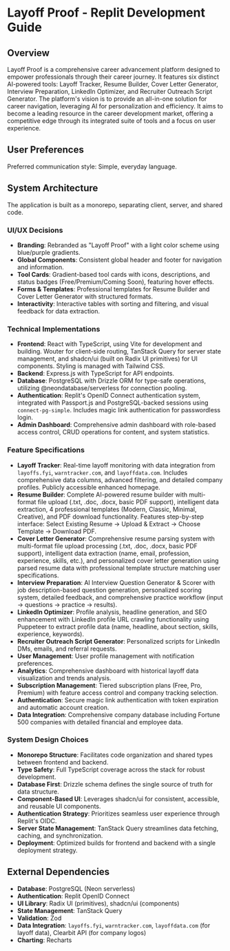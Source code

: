 # Layoff Proof - Replit Development Guide

## Overview

Layoff Proof is a comprehensive career advancement platform designed to empower professionals through their career journey. It features six distinct AI-powered tools: Layoff Tracker, Resume Builder, Cover Letter Generator, Interview Preparation, LinkedIn Optimizer, and Recruiter Outreach Script Generator. The platform's vision is to provide an all-in-one solution for career navigation, leveraging AI for personalization and efficiency. It aims to become a leading resource in the career development market, offering a competitive edge through its integrated suite of tools and a focus on user experience.

## User Preferences

Preferred communication style: Simple, everyday language.

## System Architecture

The application is built as a monorepo, separating client, server, and shared code.

### UI/UX Decisions
- **Branding**: Rebranded as "Layoff Proof" with a light color scheme using blue/purple gradients.
- **Global Components**: Consistent global header and footer for navigation and information.
- **Tool Cards**: Gradient-based tool cards with icons, descriptions, and status badges (Free/Premium/Coming Soon), featuring hover effects.
- **Forms & Templates**: Professional templates for Resume Builder and Cover Letter Generator with structured formats.
- **Interactivity**: Interactive tables with sorting and filtering, and visual feedback for data extraction.

### Technical Implementations
- **Frontend**: React with TypeScript, using Vite for development and building. Wouter for client-side routing, TanStack Query for server state management, and shadcn/ui (built on Radix UI primitives) for UI components. Styling is managed with Tailwind CSS.
- **Backend**: Express.js with TypeScript for API endpoints.
- **Database**: PostgreSQL with Drizzle ORM for type-safe operations, utilizing @neondatabase/serverless for connection pooling.
- **Authentication**: Replit's OpenID Connect authentication system, integrated with Passport.js and PostgreSQL-backed sessions using `connect-pg-simple`. Includes magic link authentication for passwordless login.
- **Admin Dashboard**: Comprehensive admin dashboard with role-based access control, CRUD operations for content, and system statistics.

### Feature Specifications
- **Layoff Tracker**: Real-time layoff monitoring with data integration from `layoffs.fyi`, `warntracker.com`, and `layoffdata.com`. Includes comprehensive data columns, advanced filtering, and detailed company profiles. Publicly accessible enhanced homepage.
- **Resume Builder**: Complete AI-powered resume builder with multi-format file upload (.txt, .doc, .docx, basic PDF support), intelligent data extraction, 4 professional templates (Modern, Classic, Minimal, Creative), and PDF download functionality. Features step-by-step interface: Select Existing Resume → Upload & Extract → Choose Template → Download PDF.
- **Cover Letter Generator**: Comprehensive resume parsing system with multi-format file upload processing (.txt, .doc, .docx, basic PDF support), intelligent data extraction (name, email, profession, experience, skills, etc.), and personalized cover letter generation using parsed resume data with professional template structure matching user specifications.
- **Interview Preparation**: AI Interview Question Generator & Scorer with job description-based question generation, personalized scoring system, detailed feedback, and comprehensive practice workflow (input → questions → practice → results).
- **LinkedIn Optimizer**: Profile analysis, headline generation, and SEO enhancement with LinkedIn profile URL crawling functionality using Puppeteer to extract profile data (name, headline, about section, skills, experience, keywords).
- **Recruiter Outreach Script Generator**: Personalized scripts for LinkedIn DMs, emails, and referral requests.
- **User Management**: User profile management with notification preferences.
- **Analytics**: Comprehensive dashboard with historical layoff data visualization and trends analysis.
- **Subscription Management**: Tiered subscription plans (Free, Pro, Premium) with feature access control and company tracking selection.
- **Authentication**: Secure magic link authentication with token expiration and automatic account creation.
- **Data Integration**: Comprehensive company database including Fortune 500 companies with detailed financial and employee data.

### System Design Choices
- **Monorepo Structure**: Facilitates code organization and shared types between frontend and backend.
- **Type Safety**: Full TypeScript coverage across the stack for robust development.
- **Database First**: Drizzle schema defines the single source of truth for data structure.
- **Component-Based UI**: Leverages shadcn/ui for consistent, accessible, and reusable UI components.
- **Authentication Strategy**: Prioritizes seamless user experience through Replit's OIDC.
- **Server State Management**: TanStack Query streamlines data fetching, caching, and synchronization.
- **Deployment**: Optimized builds for frontend and backend with a single deployment strategy.

## External Dependencies

- **Database**: PostgreSQL (Neon serverless)
- **Authentication**: Replit OpenID Connect
- **UI Library**: Radix UI (primitives), shadcn/ui (components)
- **State Management**: TanStack Query
- **Validation**: Zod
- **Data Integration**: `layoffs.fyi`, `warntracker.com`, `layoffdata.com` (for layoff data), Clearbit API (for company logos)
- **Charting**: Recharts